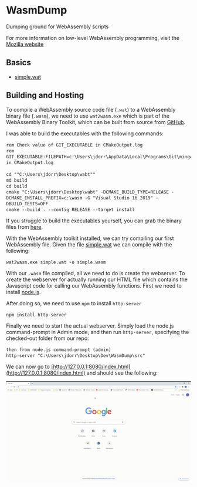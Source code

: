 # WasmDump
Dumping ground for WebAssembly scripts

For more information on low-level WebAssembly programming, visit the [Mozilla website](https://developer.mozilla.org/en-US/docs/WebAssembly/Understanding_the_text_format)

## Basics

* [simple.wat](https://github.com/James-P-D/WasmDump/blob/master/src/simple.wat)

## Building and Hosting

To compile a WebAssembly source code file (`.wat`) to a WebAssembly binary file (`.wasm`), we need to use `wat2wasm.exe` which is part of the WebAssembly Binary Toolkit, which can be built from source from [GitHub](https://github.com/WebAssembly/wabt).

I was able to build the executables with the following commands:

```
rem Check value of GIT_EXECUTABLE in CMakeOutput.log
rem GIT_EXECUTABLE:FILEPATH=c:\Users\jdorr\AppData\Local\Programs\Git\mingw64\bin\ in CMakeOutput.log

cd ""C:\Users\jdorr\Desktop\wabt""
md build
cd build
cmake "C:\Users\jdorr\Desktop\wabt" -DCMAKE_BUILD_TYPE=RELEASE -DCMAKE_INSTALL_PREFIX=c:\wasm -G "Visual Studio 16 2019" -DBUILD_TESTS=OFF
cmake --build . --config RELEASE --target install
```

If you struggle to build the executables yourself, you can grab the binary files from [here](https://github.com/James-P-D/WasmDump/tree/master/bin).

With the WebAssembly toolkit installed, we can try compiling our first WebAssembly file. Given the file [simple.wat](https://github.com/James-P-D/WasmDump/blob/master/src/simple.wat) we can compile with the following:

```
wat2wasm.exe simple.wat -o simple.wasm
```

With our `.wasm` file compiled, all we need to do is create the webserver. To create the webserver for actually running our HTML file which contains the Javascript code for calling our WebAssembly functions. First we need to install [node.js](https://nodejs.org/en/download/).

After doing so, we need to use `npm` to install `http-server`

```
npm install http-server
```

Finally we need to start the actual webserver. Simply load the node.js command-prompt in Admin mode, and then run `http-server`, specifying the checked-out folder from our repo:

```
then from node.js command-prompt (admin)
http-server "C:\Users\jdorr\Desktop\Dev\WasmDump\src"
```

We can now go to [http://127.0.0.1:8080/index.html](http://127.0.0.1:8080/index.html) and should see the following:

![Screenshot](https://github.com/James-P-D/WasmDump/blob/master/screenshot.gif)
